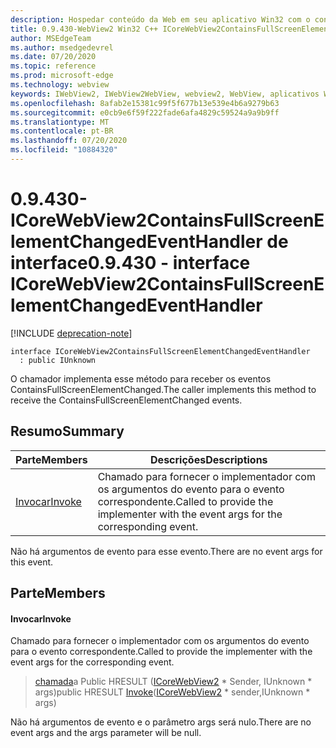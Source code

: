 ```yaml
---
description: Hospedar conteúdo da Web em seu aplicativo Win32 com o controle WebView2 do Microsoft Edge
title: 0.9.430-WebView2 Win32 C++ ICoreWebView2ContainsFullScreenElementChangedEventHandler
author: MSEdgeTeam
ms.author: msedgedevrel
ms.date: 07/20/2020
ms.topic: reference
ms.prod: microsoft-edge
ms.technology: webview
keywords: IWebView2, IWebView2WebView, webview2, WebView, aplicativos Win32, Win32, Edge, ICoreWebView2, ICoreWebView2Host, controle do navegador, HTML Edge
ms.openlocfilehash: 8afab2e15381c99f5f677b13e539e4b6a9279b63
ms.sourcegitcommit: e0cb9e6f59f222fade6afa4829c59524a9a9b9ff
ms.translationtype: MT
ms.contentlocale: pt-BR
ms.lasthandoff: 07/20/2020
ms.locfileid: "10884320"
---
```

# <span data-ttu-id="38e30-104">0.9.430-ICoreWebView2ContainsFullScreenElementChangedEventHandler de interface</span><span class="sxs-lookup"><span data-stu-id="38e30-104">0.9.430 - interface ICoreWebView2ContainsFullScreenElementChangedEventHandler</span></span> 

[!INCLUDE [deprecation-note](../../includes/deprecation-note.md)]

```
interface ICoreWebView2ContainsFullScreenElementChangedEventHandler
  : public IUnknown
```

<span data-ttu-id="38e30-105">O chamador implementa esse método para receber os eventos ContainsFullScreenElementChanged.</span><span class="sxs-lookup"><span data-stu-id="38e30-105">The caller implements this method to receive the ContainsFullScreenElementChanged events.</span></span>

## <span data-ttu-id="38e30-106">Resumo</span><span class="sxs-lookup"><span data-stu-id="38e30-106">Summary</span></span>

 <span data-ttu-id="38e30-107">Parte</span><span class="sxs-lookup"><span data-stu-id="38e30-107">Members</span></span>                        | <span data-ttu-id="38e30-108">Descrições</span><span class="sxs-lookup"><span data-stu-id="38e30-108">Descriptions</span></span>
--------------------------------|---------------------------------------------
[<span data-ttu-id="38e30-109">Invocar</span><span class="sxs-lookup"><span data-stu-id="38e30-109">Invoke</span></span>](#invoke) | <span data-ttu-id="38e30-110">Chamado para fornecer o implementador com os argumentos do evento para o evento correspondente.</span><span class="sxs-lookup"><span data-stu-id="38e30-110">Called to provide the implementer with the event args for the corresponding event.</span></span>

<span data-ttu-id="38e30-111">Não há argumentos de evento para esse evento.</span><span class="sxs-lookup"><span data-stu-id="38e30-111">There are no event args for this event.</span></span>

## <span data-ttu-id="38e30-112">Parte</span><span class="sxs-lookup"><span data-stu-id="38e30-112">Members</span></span>

#### <span data-ttu-id="38e30-113">Invocar</span><span class="sxs-lookup"><span data-stu-id="38e30-113">Invoke</span></span> 

<span data-ttu-id="38e30-114">Chamado para fornecer o implementador com os argumentos do evento para o evento correspondente.</span><span class="sxs-lookup"><span data-stu-id="38e30-114">Called to provide the implementer with the event args for the corresponding event.</span></span>

> <span data-ttu-id="38e30-115">[chamada](#invoke)a Public HRESULT ([ICoreWebView2](ICoreWebView2.md) \* Sender, IUnknown \* args)</span><span class="sxs-lookup"><span data-stu-id="38e30-115">public HRESULT [Invoke](#invoke)([ICoreWebView2](ICoreWebView2.md) \* sender,IUnknown \* args)</span></span>

<span data-ttu-id="38e30-116">Não há argumentos de evento e o parâmetro args será nulo.</span><span class="sxs-lookup"><span data-stu-id="38e30-116">There are no event args and the args parameter will be null.</span></span>


